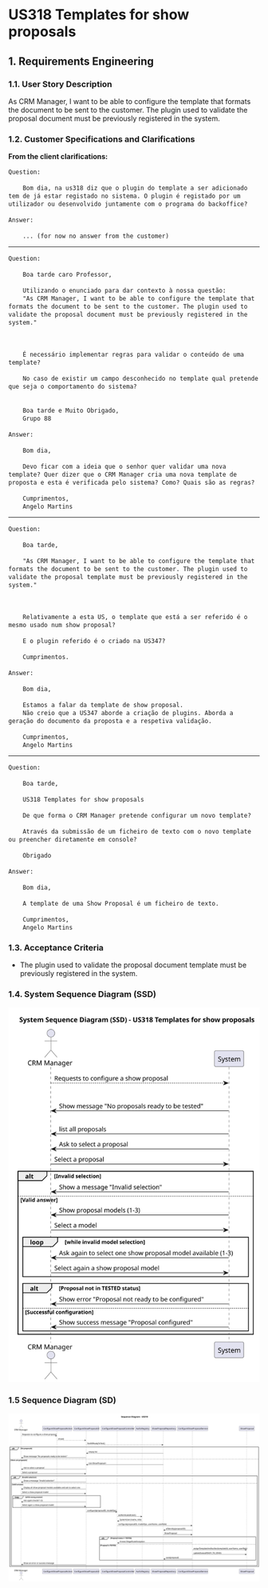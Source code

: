 # US318 Templates for show proposals

## 1. Requirements Engineering

### 1.1. User Story Description

As CRM Manager, I want to be able to configure the template that formats the document to be sent to the customer. The plugin used to validate the proposal document must be previously registered in the system.

### 1.2. Customer Specifications and Clarifications

**From the client clarifications:**

    Question:
    
        Bom dia, na us318 diz que o plugin do template a ser adicionado tem de já estar registado no sistema. O plugin é registado por um utilizador ou desenvolvido juntamente com o programa do backoffice?

    Answer:
    
        ... (for now no answer from the customer)

---

    Question:

        Boa tarde caro Professor,
        
        Utilizando o enunciado para dar contexto à nossa questão:
        "As CRM Manager, I want to be able to configure the template that formats the document to be sent to the customer. The plugin used to validate the proposal document must be previously registered in the system."
        
        
        
        É necessário implementar regras para validar o conteúdo de uma template?
        
        No caso de existir um campo desconhecido no template qual pretende que seja o comportamento do sistema?
        
        
        Boa tarde e Muito Obrigado,
        Grupo 88

    Answer:

        Bom dia,
        
        Devo ficar com a ideia que o senhor quer validar uma nova template? Quer dizer que o CRM Manager cria uma nova template de proposta e esta é verificada pelo sistema? Como? Quais são as regras?
        
        Cumprimentos,
        Angelo Martins

---

    Question:

        Boa tarde,
        
        "As CRM Manager, I want to be able to configure the template that formats the document to be sent to the customer. The plugin used to validate the proposal template must be previously registered in the system."
        
        
        
        Relativamente a esta US, o template que está a ser referido é o mesmo usado num show proposal?
        
        E o plugin referido é o criado na US347?
        
        Cumprimentos.

    Answer:

        Bom dia,
        
        Estamos a falar da template de show proposal.
        Não creio que a US347 aborde a criação de plugins. Aborda a geração do documento da proposta e a respetiva validação.
        
        Cumprimentos,
        Angelo Martins

---

    Question:
    
        Boa tarde,
    
        US318 Templates for show proposals
        
        De que forma o CRM Manager pretende configurar um novo template?
        
        Através da submissão de um ficheiro de texto com o novo template ou preencher diretamente em console?
        
        Obrigado
    
    Answer:

        Bom dia,
        
        A template de uma Show Proposal é um ficheiro de texto.
        
        Cumprimentos,
        Angelo Martins


### 1.3. Acceptance Criteria

- The plugin used to validate the proposal document template must be previously registered in the system.

### 1.4. System Sequence Diagram (SSD)

![System Sequence Diagram -](system-sequence-diagram.svg)

### 1.5 Sequence Diagram (SD)

![System Sequence Diagram -](sequence-diagram.svg)

